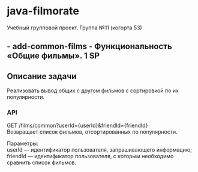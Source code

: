 # java-filmorate
Учебный групповой проект. Группа №11 (когорта 53) 

## - add-common-films - Функциональность «Общие фильмы». 1 SP

## Описание задачи
Реализовать вывод общих с другом фильмов с сортировкой по их популярности.

### API
GET /films/common?userId={userId}&friendId={friendId}<br>
Возвращает список фильмов, отсортированных по популярности.

Параметры:<br>
userId — идентификатор пользователя, запрашивающего информацию;<br>
friendId — идентификатор пользователя, с которым необходимо сравнить список фильмов.